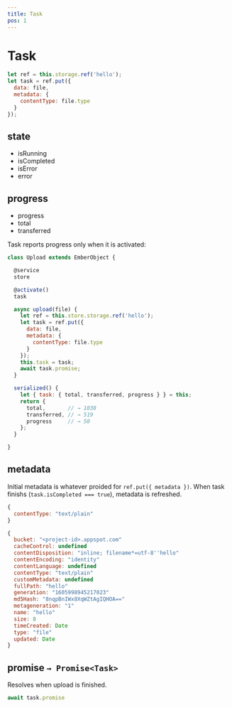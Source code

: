 ```yaml
---
title: Task
pos: 1
---
```


# Task

``` javascript
let ref = this.storage.ref('hello');
let task = ref.put({
  data: file,
  metadata: {
    contentType: file.type
  }
});
```

## state

* isRunning
* isCompleted
* isError
* error

## progress

* progress
* total
* transferred

Task reports progress only when it is activated:

``` javascript
class Upload extends EmberObject {

  @service
  store

  @activate()
  task

  async upload(file) {
    let ref = this.store.storage.ref('hello');
    let task = ref.put({
      data: file,
      metadata: {
        contentType: file.type
      }
    });
    this.task = task;
    await task.promise;
  }

  serialized() {
    let { task: { total, transferred, progress } } = this;
    return {
      total,       // → 1038
      transferred, // → 519
      progress     // → 50
    };
  }

}
```

## metadata

Initial metadata is whatever proided for `ref.put({ metadata })`. When task finishs (`task.isCompleted === true`), metadata is refreshed.

``` javascript
{
  contentType: "text/plain"
}
```

``` javascript
{
  bucket: "<project-id>.appspot.com"
  cacheControl: undefined
  contentDisposition: "inline; filename*=utf-8''hello"
  contentEncoding: "identity"
  contentLanguage: undefined
  contentType: "text/plain"
  customMetadata: undefined
  fullPath: "hello"
  generation: "1605998945217023"
  md5Hash: "8nqpBnIWx8XqWZtAgIQHOA=="
  metageneration: "1"
  name: "hello"
  size: 8
  timeCreated: Date
  type: "file"
  updated: Date
}
```

## promise `→ Promise<Task>`

Resolves when upload is finished.

``` javascript
await task.promise
```
